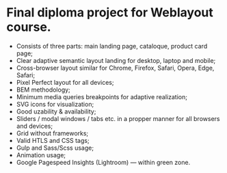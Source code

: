 # Final diploma project for Weblayout course.

- Consists of three parts: main landing page, cataloque, product card page;
- Clear adaptive semantic layout landing for desktop, laptop and mobile;
- Cross-browser layout similar for Chrome, Firefox, Safari, Opera, Edge, Safari;
- Pixel Perfect layout for all devices;
- BEM methodology;
- Minimum media queries breakpoints for adaptive realization;
- SVG icons for visualization;
- Good uzability & availability;
- Sliders / modal windows / tabs etc. in a propper manner for all browsers and devices;
- Grid without frameworks;
- Valid HTLS and CSS tags;
- Gulp and Sass/Scss usage;
- Animation usage;
- Google Pagespeed Insights (Lightroom) — within green zone.
